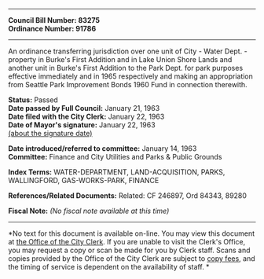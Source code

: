 * * * * *  
  
**Council Bill Number: [](#h0)[](#h2)83275**   
**Ordinance Number: 91786**  
  
* * * * *  
  
An ordinance transferring jurisdiction over one unit of City - Water Dept. - property in Burke's First Addition and in Lake Union Shore Lands and another unit in Burke's First Addition to the Park Dept. for park purposes effective immediately and in 1965 respectively and making an appropriation from Seattle Park Improvement Bonds 1960 Fund in connection therewith.  
  
**Status:** Passed   
**Date passed by Full Council:** January 21, 1963   
**Date filed with the City Clerk:** January 22, 1963   
**Date of Mayor's signature:** January 22, 1963   
[(about the signature date)](/~public/approvaldate.htm)   
  
  
**Date introduced/referred to committee:** January 14, 1963   
**Committee:** Finance and City Utilities and Parks & Public Grounds   
  
**Index Terms:** WATER-DEPARTMENT, LAND-ACQUISITION, PARKS, WALLINGFORD, GAS-WORKS-PARK, FINANCE  
  
**References/Related Documents:** Related: CF 246897, Ord 84343, 89280  
  
**Fiscal Note:** *(No fiscal note available at this time)*  
  
* * * * *  
  
*No text for this document is available on-line. You may view this document at [the Office of the City Clerk](http://www.seattle.gov/leg/clerk/contactUs.htm). If you are unable to visit the Clerk's Office, you may request a copy or scan be made for you by Clerk staff. Scans and copies provided by the Office of the City Clerk are subject to [copy fees](http://clerk.seattle.gov/~public/clerkfees.htm), and the timing of service is dependent on the availability of staff. *  
  
  
